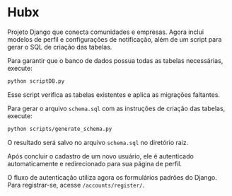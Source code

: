 Hubx
====

Projeto Django que conecta comunidades e empresas. Agora inclui modelos de perfil
e configurações de notificação, além de um script para gerar o SQL de criação das
tabelas.

Para garantir que o banco de dados possua todas as tabelas necessárias, execute:

```bash
python scriptDB.py
```

Esse script verifica as tabelas existentes e aplica as migrações faltantes.

Para gerar o arquivo `schema.sql` com as instruções de criação das tabelas, execute:

```bash
python scripts/generate_schema.py
```

O resultado será salvo no arquivo `schema.sql` no diretório raiz.

Após concluir o cadastro de um novo usuário, ele é autenticado automaticamente e
redirecionado para sua página de perfil.

O fluxo de autenticação utiliza agora os formulários padrões do Django. Para registrar-se, acesse `/accounts/register/`.
